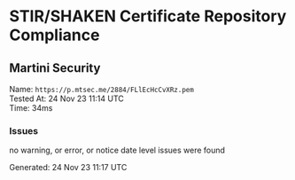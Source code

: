 # STIR/SHAKEN Certificate Repository Compliance

## Martini Security

Name: `https://p.mtsec.me/2884/FLlEcHcCvXRz.pem`\
Tested At: 24 Nov 23 11:14 UTC\
Time: 34ms

### Issues

no warning, or error, or notice date level issues were found

Generated: 24 Nov 23 11:17 UTC